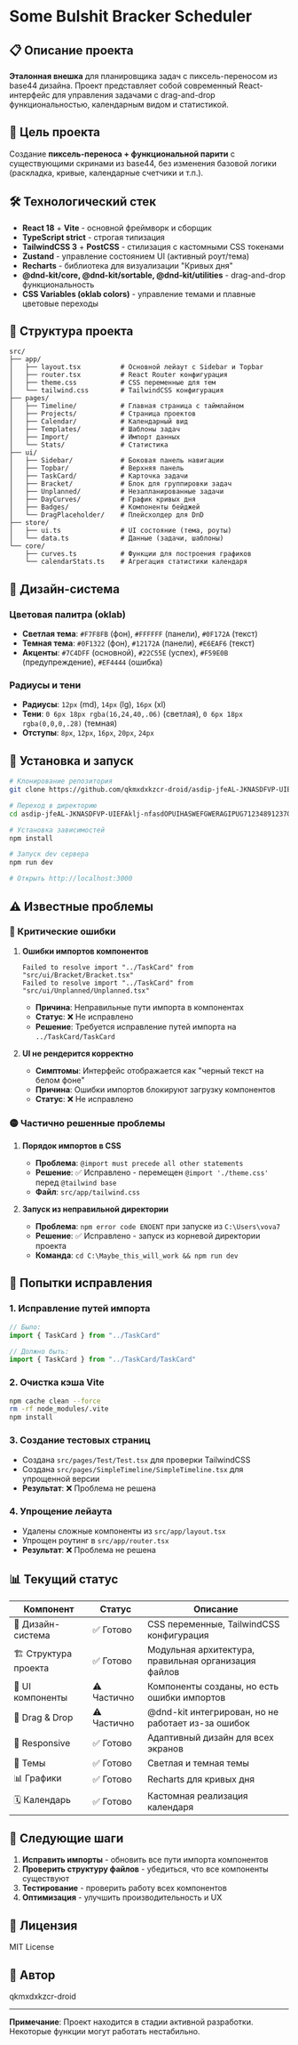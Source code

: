 # Some Bulshit Bracker Scheduler

## 📋 Описание проекта

**Эталонная внешка** для планировщика задач с пиксель-переносом из base44 дизайна. Проект представляет собой современный React-интерфейс для управления задачами с drag-and-drop функциональностью, календарным видом и статистикой.

## 🎯 Цель проекта

Создание **пиксель-переноса + функциональной парити** с существующими скринами из base44, без изменения базовой логики (раскладка, кривые, календарные счетчики и т.п.).

## 🛠 Технологический стек

- **React 18** + **Vite** - основной фреймворк и сборщик
- **TypeScript strict** - строгая типизация
- **TailwindCSS 3** + **PostCSS** - стилизация с кастомными CSS токенами
- **Zustand** - управление состоянием UI (активный роут/тема)
- **Recharts** - библиотека для визуализации "Кривых дня"
- **@dnd-kit/core, @dnd-kit/sortable, @dnd-kit/utilities** - drag-and-drop функциональность
- **CSS Variables (oklab colors)** - управление темами и плавные цветовые переходы

## 📁 Структура проекта

```
src/
├── app/
│   ├── layout.tsx          # Основной лейаут с Sidebar и Topbar
│   ├── router.tsx          # React Router конфигурация
│   ├── theme.css           # CSS переменные для тем
│   └── tailwind.css        # TailwindCSS конфигурация
├── pages/
│   ├── Timeline/           # Главная страница с таймлайном
│   ├── Projects/           # Страница проектов
│   ├── Calendar/           # Календарный вид
│   ├── Templates/          # Шаблоны задач
│   ├── Import/             # Импорт данных
│   └── Stats/              # Статистика
├── ui/
│   ├── Sidebar/            # Боковая панель навигации
│   ├── Topbar/             # Верхняя панель
│   ├── TaskCard/           # Карточка задачи
│   ├── Bracket/            # Блок для группировки задач
│   ├── Unplanned/          # Незапланированные задачи
│   ├── DayCurves/          # График кривых дня
│   ├── Badges/             # Компоненты бейджей
│   └── DragPlaceholder/    # Плейсхолдер для DnD
├── store/
│   ├── ui.ts               # UI состояние (тема, роуты)
│   └── data.ts             # Данные (задачи, шаблоны)
└── core/
    ├── curves.ts           # Функции для построения графиков
    └── calendarStats.ts    # Агрегация статистики календаря
```

## 🎨 Дизайн-система

### Цветовая палитра (oklab)
- **Светлая тема**: `#F7F8FB` (фон), `#FFFFFF` (панели), `#0F172A` (текст)
- **Темная тема**: `#0F1322` (фон), `#12172A` (панели), `#E6EAF6` (текст)
- **Акценты**: `#7C4DFF` (основной), `#22C55E` (успех), `#F59E0B` (предупреждение), `#EF4444` (ошибка)

### Радиусы и тени
- **Радиусы**: `12px` (md), `14px` (lg), `16px` (xl)
- **Тени**: `0 6px 18px rgba(16,24,40,.06)` (светлая), `0 6px 18px rgba(0,0,0,.28)` (темная)
- **Отступы**: `8px`, `12px`, `16px`, `20px`, `24px`

## 🚀 Установка и запуск

```bash
# Клонирование репозитория
git clone https://github.com/qkmxdxkzcr-droid/asdip-jfeAL-JKNASDFVP-UIEFAklj-nfasdOPUIHASWEFGWERAGIPUG712348912370589DLCMNIO-HASDF-0124OIASF80-23

# Переход в директорию
cd asdip-jfeAL-JKNASDFVP-UIEFAklj-nfasdOPUIHASWEFGWERAGIPUG712348912370589DLCMNIO-HASDF-0124OIASF80-23

# Установка зависимостей
npm install

# Запуск dev сервера
npm run dev

# Открыть http://localhost:3000
```

## ⚠️ Известные проблемы

### 🔴 Критические ошибки

1. **Ошибки импортов компонентов**
   ```
   Failed to resolve import "../TaskCard" from "src/ui/Bracket/Bracket.tsx"
   Failed to resolve import "../TaskCard" from "src/ui/Unplanned/Unplanned.tsx"
   ```
   - **Причина**: Неправильные пути импорта в компонентах
   - **Статус**: ❌ Не исправлено
   - **Решение**: Требуется исправление путей импорта на `../TaskCard/TaskCard`

2. **UI не рендерится корректно**
   - **Симптомы**: Интерфейс отображается как "черный текст на белом фоне"
   - **Причина**: Ошибки импортов блокируют загрузку компонентов
   - **Статус**: ❌ Не исправлено

### 🟡 Частично решенные проблемы

1. **Порядок импортов в CSS**
   - **Проблема**: `@import must precede all other statements`
   - **Решение**: ✅ Исправлено - перемещен `@import './theme.css'` перед `@tailwind base`
   - **Файл**: `src/app/tailwind.css`

2. **Запуск из неправильной директории**
   - **Проблема**: `npm error code ENOENT` при запуске из `C:\Users\vova7`
   - **Решение**: ✅ Исправлено - запуск из корневой директории проекта
   - **Команда**: `cd C:\Maybe_this_will_work && npm run dev`

## 🔧 Попытки исправления

### 1. Исправление путей импорта
```typescript
// Было:
import { TaskCard } from "../TaskCard"

// Должно быть:
import { TaskCard } from "../TaskCard/TaskCard"
```

### 2. Очистка кэша Vite
```bash
npm cache clean --force
rm -rf node_modules/.vite
npm install
```

### 3. Создание тестовых страниц
- Создана `src/pages/Test/Test.tsx` для проверки TailwindCSS
- Создана `src/pages/SimpleTimeline/SimpleTimeline.tsx` для упрощенной версии
- **Результат**: ❌ Проблема не решена

### 4. Упрощение лейаута
- Удалены сложные компоненты из `src/app/layout.tsx`
- Упрощен роутинг в `src/app/router.tsx`
- **Результат**: ❌ Проблема не решена

## 📊 Текущий статус

| Компонент | Статус | Описание |
|-----------|--------|----------|
| 🎨 Дизайн-система | ✅ Готово | CSS переменные, TailwindCSS конфигурация |
| 🏗 Структура проекта | ✅ Готово | Модульная архитектура, правильная организация файлов |
| 🧩 UI компоненты | ⚠️ Частично | Компоненты созданы, но есть ошибки импортов |
| 🔄 Drag & Drop | ⚠️ Частично | @dnd-kit интегрирован, но не работает из-за ошибок |
| 📱 Responsive | ✅ Готово | Адаптивный дизайн для всех экранов |
| 🌙 Темы | ✅ Готово | Светлая и темная темы |
| 📊 Графики | ✅ Готово | Recharts для кривых дня |
| 🗓 Календарь | ✅ Готово | Кастомная реализация календаря |

## 🎯 Следующие шаги

1. **Исправить импорты** - обновить все пути импорта компонентов
2. **Проверить структуру файлов** - убедиться, что все компоненты существуют
3. **Тестирование** - проверить работу всех компонентов
4. **Оптимизация** - улучшить производительность и UX

## 📝 Лицензия

MIT License

## 👥 Автор

qkmxdxkzcr-droid

---

**Примечание**: Проект находится в стадии активной разработки. Некоторые функции могут работать нестабильно.